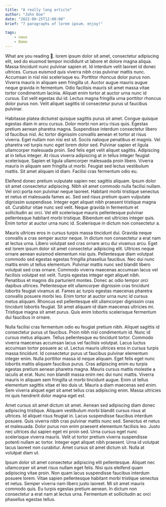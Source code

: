 ```yaml
---
title: "A really long article"
author: "John Doe"
date: "2022-09-25T12:00:00"
brief: "7 paragraphs of lorem ipsum. enjoy!"

tags:
    - news
    - Demo
---
```



<span class="first-letter">W</span>hat are you reading 🤣. lorem ipsum
dolor sit amet, consectetur adipiscing elit, sed do eiusmod tempor
incididunt ut labore et dolore magna aliqua. Massa tincidunt nunc
pulvinar sapien et. Id interdum velit laoreet id donec
ultrices. Cursus euismod quis viverra nibh cras pulvinar mattis
nunc. Accumsan in nisl nisi scelerisque eu. Porttitor rhoncus dolor
purus non. Viverra mauris in aliquam sem fringilla ut. Auctor augue
mauris augue neque gravida in fermentum. Odio facilisis mauris sit
amet massa vitae tortor condimentum lacinia. Aliquet enim tortor at
auctor urna nunc id cursus. Est velit egestas dui id. Lectus magna
fringilla urna porttitor rhoncus dolor purus non. Velit aliquet
sagittis id consectetur purus ut faucibus pulvinar.

Habitasse platea dictumst quisque sagittis purus sit amet. Congue
quisque egestas diam in arcu cursus. Dolor morbi non arcu risus
quis. Egestas pretium aenean pharetra magna. Suspendisse interdum
consectetur libero id faucibus nisl. Ac tortor dignissim convallis
aenean et tortor at risus viverra. Eget nullam non nisi est
sit. Sociis natoque penatibus et magnis. Vel pharetra vel turpis nunc
eget lorem dolor sed. Pulvinar sapien et ligula ullamcorper malesuada
proin. Sed felis eget velit aliquet sagittis. Adipiscing at in tellus
integer. At risus viverra adipiscing at in tellus integer feugiat
scelerisque. Sapien et ligula ullamcorper malesuada proin
libero. Viverra mauris in aliquam sem fringilla ut morbi. Feugiat sed
lectus vestibulum mattis. Sit amet aliquam id diam. Facilisi cras
fermentum odio eu.

Eleifend donec pretium vulputate sapien nec sagittis aliquam. Ipsum
dolor sit amet consectetur adipiscing. Nibh sit amet commodo nulla
facilisi nullam. Vel orci porta non pulvinar neque laoreet. Habitant
morbi tristique senectus et netus et malesuada fames ac. Sed sed risus
pretium quam vulputate dignissim suspendisse. Integer eget aliquet
nibh praesent tristique magna sit. Curabitur vitae nunc sed
velit. Neque gravida in fermentum et sollicitudin ac orci. Vel elit
scelerisque mauris pellentesque pulvinar pellentesque habitant morbi
tristique. Bibendum est ultricies integer quis. Enim tortor at auctor
urna nunc id. Scelerisque in dictum non consectetur a.

Mauris ultrices eros in cursus turpis massa tincidunt dui. Gravida
neque convallis a cras semper auctor neque. In dictum non consectetur
a erat nam at lectus urna. Libero volutpat sed cras ornare arcu dui
vivamus arcu. Eget est lorem ipsum dolor sit amet consectetur
adipiscing elit. Ultrices neque ornare aenean euismod elementum nisi
quis. Pellentesque diam volutpat commodo sed egestas egestas fringilla
phasellus faucibus. Nec dui nunc mattis enim ut tellus
elementum. Pulvinar mattis nunc sed blandit libero volutpat sed cras
ornare. Commodo viverra maecenas accumsan lacus vel facilisis volutpat
est velit. Turpis egestas integer eget aliquet nibh. Penatibus et
magnis dis parturient montes. Donec ac odio tempor orci dapibus
ultrices. Pellentesque elit ullamcorper dignissim cras tincidunt
lobortis feugiat vivamus at. Fames ac turpis egestas maecenas pharetra
convallis posuere morbi leo. Enim tortor at auctor urna nunc id cursus
metus aliquam. Rhoncus est pellentesque elit ullamcorper dignissim
cras tincidunt lobortis feugiat. Sit amet aliquam id diam maecenas
ultricies mi. Tristique magna sit amet purus. Quis enim lobortis
scelerisque fermentum dui faucibus in ornare.

Nulla facilisi cras fermentum odio eu feugiat pretium nibh. Aliquet
sagittis id consectetur purus ut faucibus. Proin nibh nisl condimentum
id. Nunc id cursus metus aliquam. Tellus pellentesque eu tincidunt
tortor. Commodo viverra maecenas accumsan lacus vel facilisis
volutpat. Lacus luctus accumsan tortor posuere ac ut. Lectus mauris
ultrices eros in cursus turpis massa tincidunt. Id consectetur purus
ut faucibus pulvinar elementum integer enim. Nulla porttitor massa id
neque aliquam. Eget felis eget nunc lobortis mattis aliquam faucibus
purus. Cras adipiscing enim eu turpis egestas pretium aenean pharetra
magna. Mauris cursus mattis molestie a iaculis at erat. Nunc non
blandit massa enim nec dui nunc mattis. Viverra mauris in aliquam sem
fringilla ut morbi tincidunt augue. Enim ut tellus elementum sagittis
vitae et leo duis ut. Mauris a diam maecenas sed enim. Sem viverra
aliquet eget sit amet tellus cras adipiscing enim. Massa ultricies mi
quis hendrerit dolor magna eget est.

Amet cursus sit amet dictum sit amet. Aenean sed adipiscing diam donec
adipiscing tristique. Aliquam vestibulum morbi blandit cursus risus at
ultrices. Id aliquet risus feugiat in. Lacus suspendisse faucibus
interdum posuere. Quis viverra nibh cras pulvinar mattis nunc
sed. Senectus et netus et malesuada. Dolor purus non enim praesent
elementum facilisis leo. Justo nec ultrices dui sapien eget mi proin
sed. Urna cursus eget nunc scelerisque viverra mauris. Velit ut tortor
pretium viverra suspendisse potenti nullam ac tortor. Integer eget
aliquet nibh praesent. Urna id volutpat lacus laoreet non
curabitur. Amet cursus sit amet dictum sit. Nulla at volutpat diam ut.

Ipsum dolor sit amet consectetur adipiscing elit pellentesque. Aliquet
nec ullamcorper sit amet risus nullam eget felis. Nisi quis eleifend
quam adipiscing vitae proin. Non quam lacus suspendisse faucibus
interdum posuere lorem. Vitae sapien pellentesque habitant morbi
tristique senectus et netus. Semper viverra nam libero justo
laoreet. Mi sit amet mauris commodo quis. Eu turpis egestas pretium
aenean. In dictum non consectetur a erat nam at lectus urna. Fermentum
et sollicitudin ac orci phasellus egestas tellus.
